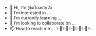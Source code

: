 - 👋 Hi, I’m @xToasty2x
- 👀 I’m interested in ...
- 🌱 I’m currently learning ...
- 💞️ I’m looking to collaborate on ...
- 📫 How to reach me ...
✨🍞✨🍞✨🍞✨🍞✨🍞✨
<!---
xToasty2x/xToasty2x is a ✨ special ✨ repository because its `README.md` (this file) appears on your GitHub profile.
You can click the Preview link to take a look at your changes.
--->
